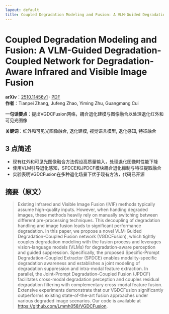 ```yaml
---
layout: default
title: Coupled Degradation Modeling and Fusion: A VLM-Guided Degradation-Coupled Network for Degradation-Aware Infrared and Visible Image Fusion
---
```


# Coupled Degradation Modeling and Fusion: A VLM-Guided Degradation-Coupled Network for Degradation-Aware Infrared and Visible Image Fusion
**arXiv**：[2510.11456v1](https://arxiv.org/abs/2510.11456) · [PDF](https://arxiv.org/pdf/2510.11456.pdf)  
**作者**：Tianpei Zhang, Jufeng Zhao, Yiming Zhu, Guangmang Cui  

**一句话要点**：提出VGDCFusion网络，耦合退化建模与图像融合以处理退化红外和可见光图像

**关键词**：红外和可见光图像融合, 退化建模, 视觉语言模型, 退化感知, 特征融合

## 3 点简述
- 现有红外和可见光图像融合方法假设高质量输入，处理退化图像时性能下降
- 使用VLM引导退化感知，SPDCE和JPDCF模块耦合退化抑制与特征提取融合
- 实验表明VGDCFusion在多种退化场景下优于现有方法，代码已开源

## 摘要（原文）

> Existing Infrared and Visible Image Fusion (IVIF) methods typically assume
> high-quality inputs. However, when handing degraded images, these methods
> heavily rely on manually switching between different pre-processing techniques.
> This decoupling of degradation handling and image fusion leads to significant
> performance degradation. In this paper, we propose a novel VLM-Guided
> Degradation-Coupled Fusion network (VGDCFusion), which tightly couples
> degradation modeling with the fusion process and leverages vision-language
> models (VLMs) for degradation-aware perception and guided suppression.
> Specifically, the proposed Specific-Prompt Degradation-Coupled Extractor
> (SPDCE) enables modality-specific degradation awareness and establishes a joint
> modeling of degradation suppression and intra-modal feature extraction. In
> parallel, the Joint-Prompt Degradation-Coupled Fusion (JPDCF) facilitates
> cross-modal degradation perception and couples residual degradation filtering
> with complementary cross-modal feature fusion. Extensive experiments
> demonstrate that our VGDCFusion significantly outperforms existing
> state-of-the-art fusion approaches under various degraded image scenarios. Our
> code is available at https://github.com/Lmmh058/VGDCFusion.

